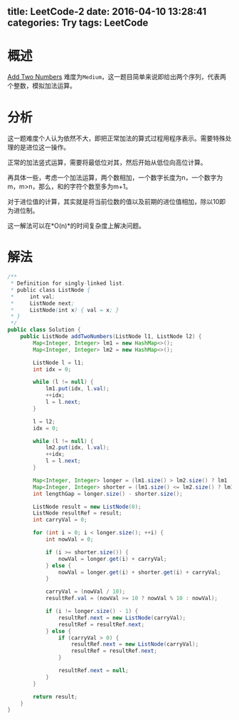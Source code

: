 title: LeetCode-2
date: 2016-04-10 13:28:41
categories: Try
tags: LeetCode
---

# 概述

[Add Two Numbers][1] 难度为`Medium`，这一题目简单来说即给出两个序列，代表两个整数，模拟加法运算。

# 分析

这一题难度个人认为依然不大，即把正常加法的算式过程用程序表示。需要特殊处理的是进位这一操作。

正常的加法竖式运算，需要将最低位对其，然后开始从低位向高位计算。

再具体一些，考虑一个加法运算，两个数相加，一个数字长度为n，一个数字为m，m>n，那么，和的字符个数至多为m+1。

对于进位值的计算，其实就是将当前位数的值以及前期的进位值相加，除以10即为进位制。

这一解法可以在*O(n)*的时间复杂度上解决问题。

# 解法

```java
/**
 * Definition for singly-linked list.
 * public class ListNode {
 *     int val;
 *     ListNode next;
 *     ListNode(int x) { val = x; }
 * }
 */
public class Solution {
    public ListNode addTwoNumbers(ListNode l1, ListNode l2) {
        Map<Integer, Integer> lm1 = new HashMap<>();
        Map<Integer, Integer> lm2 = new HashMap<>();

        ListNode l = l1;
        int idx = 0;

        while (l != null) {
            lm1.put(idx, l.val);
            ++idx;
            l = l.next;
        }

        l = l2;
        idx = 0;

        while (l != null) {
            lm2.put(idx, l.val);
            ++idx;
            l = l.next;
        }

        Map<Integer, Integer> longer = (lm1.size() > lm2.size() ? lm1 : lm2);
        Map<Integer, Integer> shorter = (lm1.size() <= lm2.size() ? lm1 : lm2);
        int lengthGap = longer.size() - shorter.size();

        ListNode result = new ListNode(0);
        ListNode resultRef = result;
        int carryVal = 0;

        for (int i = 0; i < longer.size(); ++i) {
            int nowVal = 0;

            if (i >= shorter.size()) {
                nowVal = longer.get(i) + carryVal;
            } else {
                nowVal = longer.get(i) + shorter.get(i) + carryVal;
            }

            carryVal = (nowVal / 10);
            resultRef.val = (nowVal >= 10 ? nowVal % 10 : nowVal);

            if (i != longer.size() - 1) {
                resultRef.next = new ListNode(carryVal);
                resultRef = resultRef.next;
            } else {
                if (carryVal > 0) {
                    resultRef.next = new ListNode(carryVal);
                    resultRef = resultRef.next;
                }

                resultRef.next = null;
            }
        }

        return result;
    }
}
```



[1]: https://leetcode.com/problems/add-two-numbers/
